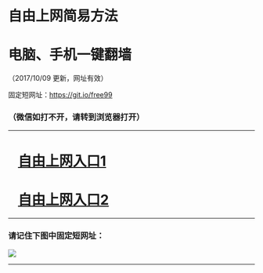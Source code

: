 ﻿# 自由上网简易方法

# 电脑、手机一键翻墙

（2017/10/09 更新，网址有效）

固定短网址：https://git.io/free99

### （微信如打不开，请转到浏览器打开）


***





# &nbsp;&nbsp; <a href="http://ft2220024535.fwq-tz-1001.info/fwqtz01.html?t=100900110384 " target="_blank">自由上网入口1</a>
# &nbsp;&nbsp; <a href="http://ft999927154.fwq-tz-1002.info/fwqtz02.html?t=100900127522 " target="_blank">自由上网入口2</a>
***

### 请记住下图中固定短网址：

<img src="https://s3-us-west-2.amazonaws.com/fwq-1001/yjfq-20170905okok.png" /> 


***

